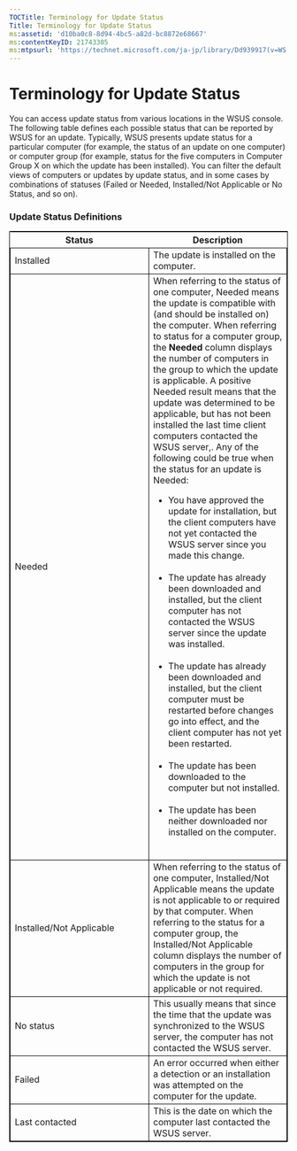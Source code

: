 ```yaml
---
TOCTitle: Terminology for Update Status
Title: Terminology for Update Status
ms:assetid: 'd10ba0c8-8d94-4bc5-a82d-bc8872e68667'
ms:contentKeyID: 21743305
ms:mtpsurl: 'https://technet.microsoft.com/ja-jp/library/Dd939917(v=WS.10)'
---
```


Terminology for Update Status
=============================

You can access update status from various locations in the WSUS console. The following table defines each possible status that can be reported by WSUS for an update. Typically, WSUS presents update status for a particular computer (for example, the status of an update on one computer) or computer group (for example, status for the five computers in Computer Group X on which the update has been installed). You can filter the default views of computers or updates by update status, and in some cases by combinations of statuses (Failed or Needed, Installed/Not Applicable or No Status, and so on).

### Update Status Definitions

 
<table style="border:1px solid black;">
<colgroup>
<col width="50%" />
<col width="50%" />
</colgroup>
<thead>
<tr class="header">
<th>Status</th>
<th>Description</th>
</tr>
</thead>
<tbody>
<tr class="odd">
<td style="border:1px solid black;">Installed</td>
<td style="border:1px solid black;">The update is installed on the computer.</td>
</tr>
<tr class="even">
<td style="border:1px solid black;">Needed</td>
<td style="border:1px solid black;">When referring to the status of one computer, Needed means the update is compatible with (and should be installed on) the computer. When referring to status for a computer group, the <strong>Needed</strong> column displays the number of computers in the group to which the update is applicable. A positive Needed result means that the update was determined to be applicable, but has not been installed the last time client computers contacted the WSUS server,. Any of the following could be true when the status for an update is Needed:
<ul>
<li>You have approved the update for installation, but the client computers have not yet contacted the WSUS server since you made this change.<br />
<br />
</li>
<li>The update has already been downloaded and installed, but the client computer has not contacted the WSUS server since the update was installed.<br />
<br />
</li>
<li>The update has already been downloaded and installed, but the client computer must be restarted before changes go into effect, and the client computer has not yet been restarted.<br />
<br />
</li>
<li>The update has been downloaded to the computer but not installed.<br />
<br />
</li>
<li>The update has been neither downloaded nor installed on the computer.<br />
<br />
</li>
</ul></td>
</tr>
<tr class="odd">
<td style="border:1px solid black;">Installed/Not Applicable</td>
<td style="border:1px solid black;">When referring to the status of one computer, Installed/Not Applicable means the update is not applicable to or required by that computer. When referring to the status for a computer group, the Installed/Not Applicable column displays the number of computers in the group for which the update is not applicable or not required.</td>
</tr>
<tr class="even">
<td style="border:1px solid black;">No status</td>
<td style="border:1px solid black;">This usually means that since the time that the update was synchronized to the WSUS server, the computer has not contacted the WSUS server.</td>
</tr>
<tr class="odd">
<td style="border:1px solid black;">Failed</td>
<td style="border:1px solid black;">An error occurred when either a detection or an installation was attempted on the computer for the update.</td>
</tr>
<tr class="even">
<td style="border:1px solid black;">Last contacted</td>
<td style="border:1px solid black;">This is the date on which the computer last contacted the WSUS server.</td>
</tr>
</tbody>
</table>
